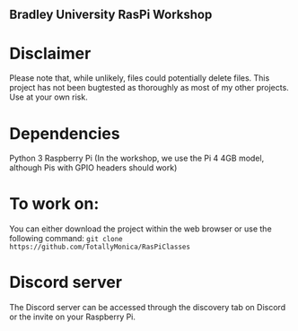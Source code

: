 ## Bradley University RasPi Workshop

# Disclaimer
Please note that, while unlikely, files could potentially delete files. This project has not been bugtested as thoroughly as most of my other projects. Use at your own risk.

# Dependencies
Python 3
Raspberry Pi (In the workshop, we use the Pi 4 4GB model, although Pis with GPIO headers should work)

# To work on:
You can either download the project within the web browser or use the following command:
`git clone https://github.com/TotallyMonica/RasPiClasses`

# Discord server
The Discord server can be accessed through the discovery tab on Discord or the invite on your Raspberry Pi.
